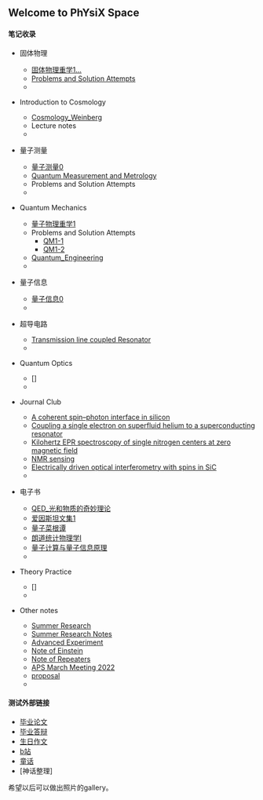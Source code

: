 ## Welcome to PhYsiX Space

#### 笔记收录

* 固体物理
  * [固体物理重学1...](https://physix2020.github.io/blogplace/files/固体物理重学1.pdf)
  * [Problems and Solution Attempts](https://physix2020.github.io/blogplace/files/SolidState.pdf)
  * 



* Introduction to Cosmology
  * [Cosmology_Weinberg](https://physix2020.github.io/blogplace/files/Steven_Weinberg_Cosmology.pdf)
  * Lecture notes
  * 



* 量子测量
  * [量子测量0](https://physix2020.github.io/blogplace/pages/量子测量_笔记_禁止.html)
  * [Quantum Measurement and Metrology](https://physix2020.github.io/blogplace/files/Quantum_Measurement_and_Metrology.pdf)
  * Problems and Solution Attempts
  * 
  

* Quantum Mechanics
  * [量子物理重学1](https://physix2020.github.io/blogplace/files/量子物理重学1.pdf)
  * Problems and Solution Attempts
    * [QM1-1](https://physix2020.github.io/blogplace/files/QM1-1.pdf)
    * [QM1-2](https://physix2020.github.io/blogplace/files/QM1-2.pdf)
  * [Quantum_Engineering](https://physix2020.github.io/blogplace/files/Quantum_Engineering.pdf)
  * 

  
* 量子信息
  * [量子信息0](https://physix2020.github.io/blogplace/files/quantum.pdf)
  * 
  

* 超导电路
  * [Transmission line coupled Resonator](https://physix2020.github.io/blogplace/files/Derivation_of_TL_coupled_Resonator.pdf)
  * 


* Quantum Optics
  * []
  * 

* Journal Club
  * [A coherent spin–photon interface in silicon](https://physix2020.github.io/blogplace/files/A_coherent_spin–photon_interface_in_silicon.pdf)
  * [Coupling a single electron on superfluid helium to a superconducting resonator](https://physix2020.github.io/blogplace/files/Coupling_a_single_electron_on_superfluid_helium_to_a_superconducting_resonator.pdf)
  * [Kilohertz EPR spectroscopy of single nitrogen centers at zero magnetic field](https://physix2020.github.io/blogplace/files/Kilohertz_electron_paramagnetic_resonance_spectroscopy_of_single_nitrogen_centers_at_zero_magnetic_field.pdf)
  * [NMR sensing](https://physix2020.github.io/blogplace/files/NMR_sensing.pdf)
  * [Electrically driven optical interferometry with spins in SiC](https://physix2020.github.io/blogplace/files/Electrically_driven_optical_interferometry_with_spins_in_silicon_carbide.pdf)
  * 


* 电子书
  * [QED_光和物质的奇妙理论](https://physix2020.github.io/blogplace/files/QED_光和物质的奇妙理论.pdf)
  * [爱因斯坦文集1](https://physix2020.github.io/blogplace/files/爱因斯坦文集第一卷.pdf)
  * [量子菜根谭](https://physix2020.github.io/blogplace/files/量子菜根谭_量子理论专题分析.pdf)
  * [朗道统计物理学I](https://physix2020.github.io/blogplace/files/朗道统计物理学I.pdf)
  * [量子计算与量子信息原理](https://physix2020.github.io/blogplace/files/量子计算与量子信息原理.pdf)
  * 

* Theory Practice
  * []
  * 
  
* Other notes
  * [Summer Research](https://physix2020.github.io/blogplace/files/Summer_Research_Summary.pdf)
  * [Summer Research Notes](https://physix2020.github.io/blogplace/files/Summer_Research_Notes.pdf) 
  * [Advanced Experiment](https://physix2020.github.io/blogplace/files/四级实验.pdf)
  * [Note of Einstein](https://physix2020.github.io/blogplace/files/Note_of_A.EINSTEIN.pdf)
  * [Note of Repeaters](https://physix2020.github.io/blogplace/files/Note_of_Repeaters.pdf)
  * [APS March Meeting 2022](https://physix2020.github.io/blogplace/pages/APS_March_Meeting_2022.html)
  * [proposal](https://physix2020.github.io/blogplace/files/proposal.pdf)
  * 


#### 测试外部链接
* [毕业论文](https://physix2020.github.io/blogplace/files/微波阻抗显微镜的搭建及改进.pdf)
* [毕业答辩](https://physix2020.github.io/blogplace/files/毕业答辩.pdf)
* [生日作文](https://zine.la/@%E8%8B%B9%E6%9E%9C%E6%A0%91%E4%B8%8A%E7%9A%84%E7%81%AF/articles/)
* [b站](https://space.bilibili.com/22728820/)
* [童话](https://physix2020.github.io/archives/)
* [神话整理]

希望以后可以做出照片的gallery。